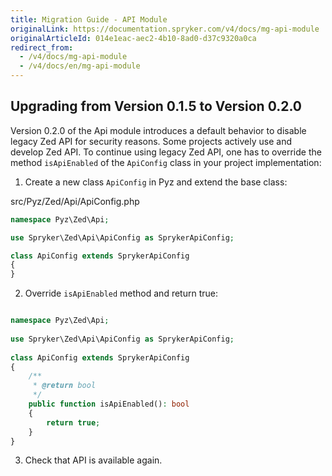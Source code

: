 ```yaml
---
title: Migration Guide - API Module
originalLink: https://documentation.spryker.com/v4/docs/mg-api-module
originalArticleId: 014e1eac-aec2-4b10-8ad0-d37c9320a0ca
redirect_from:
  - /v4/docs/mg-api-module
  - /v4/docs/en/mg-api-module
---
```


## Upgrading from Version 0.1.5 to Version 0.2.0

Version 0.2.0 of the Api module introduces a default behavior to disable legacy Zed API for security reasons.
Some projects actively use and develop Zed API. To continue using legacy Zed API, one has to override the method `isApiEnabled` of the `ApiConfig` class in your project implementation:

1. Create a new class `ApiConfig` in Pyz and extend the base class:

src/Pyz/Zed/Api/ApiConfig.php

```php
namespace Pyz\Zed\Api;

use Spryker\Zed\Api\ApiConfig as SprykerApiConfig;

class ApiConfig extends SprykerApiConfig
{
}
```
    
2. Override `isApiEnabled`  method and return true:

```php

namespace Pyz\Zed\Api;
 
use Spryker\Zed\Api\ApiConfig as SprykerApiConfig;
 
class ApiConfig extends SprykerApiConfig
{
    /**
     * @return bool
     */
    public function isApiEnabled(): bool
    {
        return true;
    }
}
```

3. Check that API is available again.
